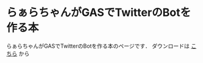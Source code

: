 # らぁらちゃんがGASでTwitterのBotを作る本
らぁらちゃんがGASでTwitterのBotを作る本のページです．
ダウンロードは [こちら](https://taimen.jp/f/586) から
